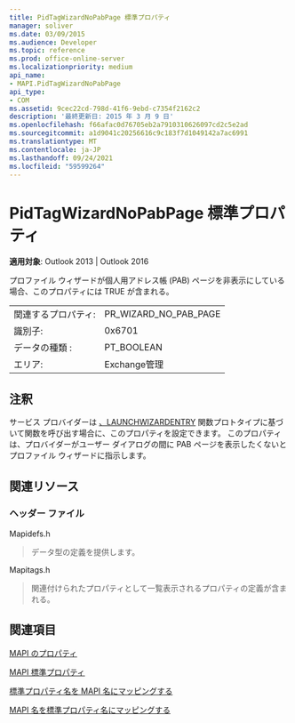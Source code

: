 ```yaml
---
title: PidTagWizardNoPabPage 標準プロパティ
manager: soliver
ms.date: 03/09/2015
ms.audience: Developer
ms.topic: reference
ms.prod: office-online-server
ms.localizationpriority: medium
api_name:
- MAPI.PidTagWizardNoPabPage
api_type:
- COM
ms.assetid: 9cec22cd-798d-41f6-9ebd-c7354f2162c2
description: '最終更新日: 2015 年 3 月 9 日'
ms.openlocfilehash: f66afac0d76705eb2a7910310626097cd2c5e2ad
ms.sourcegitcommit: a1d9041c20256616c9c183f7d1049142a7ac6991
ms.translationtype: MT
ms.contentlocale: ja-JP
ms.lasthandoff: 09/24/2021
ms.locfileid: "59599264"
---
```

# <a name="pidtagwizardnopabpage-canonical-property"></a>PidTagWizardNoPabPage 標準プロパティ

  
  
**適用対象**: Outlook 2013 | Outlook 2016 
  
プロファイル ウィザードが個人用アドレス帳 (PAB) ページを非表示にしている場合、このプロパティには TRUE が含まれる。
  
|||
|:-----|:-----|
|関連するプロパティ:  <br/> |PR_WIZARD_NO_PAB_PAGE  <br/> |
|識別子:  <br/> |0x6701  <br/> |
|データの種類 :   <br/> |PT_BOOLEAN  <br/> |
|エリア:  <br/> |Exchange管理  <br/> |
   
## <a name="remarks"></a>注釈

サービス プロバイダーは [、LAUNCHWIZARDENTRY](launchwizardentry.md) 関数プロトタイプに基づいて関数を呼び出す場合に、このプロパティを設定できます。 このプロパティは、プロバイダーがユーザー ダイアログの間に PAB ページを表示したくないとプロファイル ウィザードに指示します。 
  
## <a name="related-resources"></a>関連リソース

### <a name="header-files"></a>ヘッダー ファイル

Mapidefs.h
  
> データ型の定義を提供します。
    
Mapitags.h
  
> 関連付けられたプロパティとして一覧表示されるプロパティの定義が含まれる。
    
## <a name="see-also"></a>関連項目



[MAPI のプロパティ](mapi-properties.md)
  
[MAPI 標準プロパティ](mapi-canonical-properties.md)
  
[標準プロパティ名を MAPI 名にマッピングする](mapping-canonical-property-names-to-mapi-names.md)
  
[MAPI 名を標準プロパティ名にマッピングする](mapping-mapi-names-to-canonical-property-names.md)

